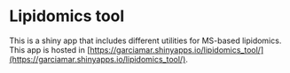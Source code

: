 # Lipidomics tool
This is a shiny app that includes different utilities for MS-based lipidomics.  
This app is hosted in [https://garciamar.shinyapps.io/lipidomics_tool/](https://garciamar.shinyapps.io/lipidomics_tool/).  
